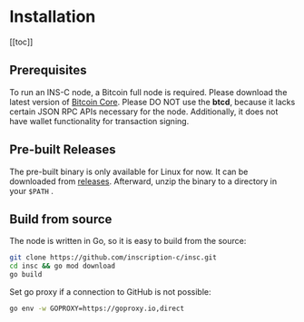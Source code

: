 # Installation

[[toc]]


## Prerequisites

To run an INS-C node, a Bitcoin full node is required. Please download the latest version of [Bitcoin Core](https://bitcoincore.org/en/download/). Please DO NOT use the **btcd**, because it lacks certain JSON RPC APIs necessary for the node. Additionally, it does not have wallet functionality for transaction signing.

## Pre-built Releases

The pre-built binary is only available for Linux for now. It can be downloaded from [releases](https://github.com/inscription-c/insc/releases). Afterward, unzip the binary to a directory in your `$PATH` .

## Build from source

The node is written in Go, so it is easy to build from the source:

```bash
git clone https://github.com/inscription-c/insc.git
cd insc && go mod download
go build
```

Set go proxy if a connection to GitHub is not possible:

```bash
go env -w GOPROXY=https://goproxy.io,direct
```
